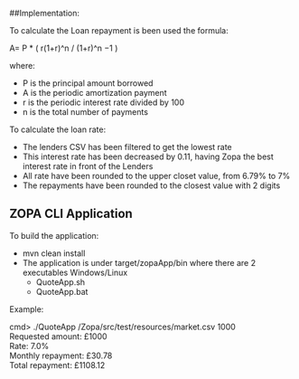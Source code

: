 ##Implementation:

To calculate the Loan repayment is been used the formula: 

 A= P * ( r(1+r)^n / (1+r)^n −1 )
 
 where:
 
 - P is the principal amount borrowed
 - A is the periodic amortization payment
 - r is the periodic interest rate divided by 100
 - n is the total number of payments
 
 
 To calculate the loan rate:
 
 - The lenders CSV has been filtered to get the lowest rate
 - This interest rate has been decreased by 0.11, having Zopa the best interest rate in front of the Lenders
 - All rate have been rounded to the upper closet value, from 6.79% to 7% 
 - The repayments have been rounded to the closest value with 2 digits
 
 ## ZOPA CLI Application
 
 To build the application:
 
 - mvn clean install
 - The application is under target/zopaApp/bin where there are 2 executables Windows/Linux
    - QuoteApp.sh
    - QuoteApp.bat
 
 Example:
 
 cmd> ./QuoteApp  /Zopa/src/test/resources/market.csv 1000
 	  <br/>Requested amount: £1000
      <br/>Rate: 7.0%
      <br/>Monthly repayment:  £30.78
      <br/>Total repayment:  £1108.12


 